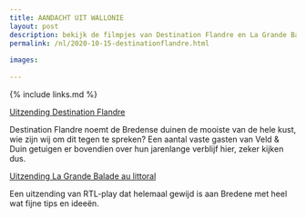 ```yaml
---
title: AANDACHT UIT WALLONIE
layout: post
description: bekijk de filmpjes van Destination Flandre en La Grande Balade
permalink: /nl/2020-10-15-destinationflandre.html
    
images:   
    
---
```


{% include links.md %}

[Uitzending Destination Flandre](https://youtu.be/L4Ts-1XkAeE)

Destination Flandre noemt de Bredense duinen de mooiste van de hele kust, wie zijn wij om dit tegen te spreken?
Een aantal vaste gasten van Veld & Duin getuigen er bovendien over hun jarenlange verblijf hier, zeker kijken dus.


[Uitzending La Grande Balade au littoral](https://www.rtlplay.be/la-grande-balade-p_8539/la-grande-balade-au-littoral-c_12779159)

Een uitzending van RTL-play dat helemaal gewijd is aan Bredene met heel wat fijne tips en ideeën.




